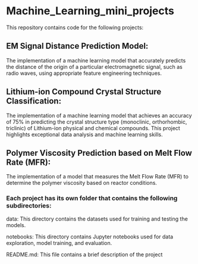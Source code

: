 # Machine_Learning_mini_projects
This repository contains code for the following projects:

## EM Signal Distance Prediction Model: 
The implementation of a machine learning model that accurately predicts the distance of the origin of a particular electromagnetic signal, such as radio waves, using appropriate feature engineering techniques.

## Lithium-ion Compound Crystal Structure Classification: 
The implementation of a machine learning model that achieves an accuracy of 75% in predicting the crystal structure type (monoclinic, orthorhombic, triclinic) of Lithium-ion physical and chemical compounds. This project highlights exceptional data analysis and machine learning skills.

## Polymer Viscosity Prediction based on Melt Flow Rate (MFR): 
The implementation of a model that measures the Melt Flow Rate (MFR) to determine the polymer viscosity based on reactor conditions.


### Each project has its own folder that contains the following subdirectories:

data: This directory contains the datasets used for training and testing the models.

notebooks: This directory contains Jupyter notebooks used for data exploration, model training, and evaluation.

README.md: This file contains a brief description of the project
